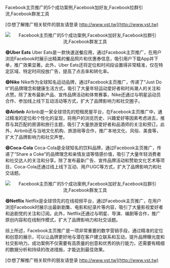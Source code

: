 Facebook主页推广的5个成功案例,Facebook加好友,Facebook拉群引流,Facebook群发工具

[😍想了解推广相关软件的朋友请登录 http://www.vst.tw](http://www.vst.tw)

 <center><img src="https://vst.tw/MP4/tuiguang/png/4.png" alt="Facebook主页推广的5个成功案例,Facebook加好友,Facebook拉群引流,Facebook群发工具"></center>

**😄Uber Eats**
Uber Eats是一款快速送餐应用，通过Facebook主页推广，在用户浏览Facebook时展示出精美的餐品照片和优惠券信息，吸引用户下载App并下单，推广效果显著。此外，Uber Eats还将定位和时间段设置得非常精准，仅在特定区域、特定时间投放广告，提高了点击率和转化率。

**😄Nike**
Nike作为全球知名运动品牌，通过Facebook主页推广，传递了“Just Do It”的品牌理念和健康生活方式，吸引了大量年轻运动爱好者和时尚潮人的关注和点赞。除了发布最新产品、宣传品牌活动和体育赛事，Nike还通过与明星运动员合作、参加线上线下互动活动等方式，扩大了品牌影响力和社交圈子。

**😄Airbnb**
Airbnb是一家全球领先的短租房屋平台，在Facebook主页推广中，通过精准的定位和个性化的呈现，将用户的浏览历史、兴趣爱好等因素考虑进去，推荐与其匹配的房源和旅行主题，吸引了大量旅游爱好者和品酒师的关注和预订。此外，Airbnb还与当地文化机构、旅游局等合作，推广本地文化、风俗、美食等，扩大了品牌影响力和社交声誉。

**😄Coca-Cola**
Coca-Cola是全球知名的饮料品牌，通过Facebook主页推广，传递了“Share a Coke”的品牌理念和亲情友谊等情感价值，吸引了大量年轻消费者和社交达人的关注和分享。除了发布最新广告、宣传品牌活动和赞助文化艺术等项目，Coca-Cola还通过线上线下互动、用户UGC等方式，扩大了品牌影响力和社交话题。

 <center><img src="https://vst.tw/MP4/tuiguang/png/0.png" alt="Facebook主页推广的5个成功案例,Facebook加好友,Facebook拉群引流,Facebook群发工具"></center>

**😄Netflix**
Netflix是全球领先的在线视频平台，通过Facebook主页推广，在用户浏览Facebook时展示出最新剧集、电影和纪录片等内容，吸引了大量影视爱好者和追剧党的关注和订阅。此外，Netflix还通过与明星、导演、编剧等合作，推广原创内容和在线制作模式，扩大了品牌影响力和社交话题。

综上所述，Facebook主页推广是一项非常重要的数字营销手段，通过精准的定位和创意的展示，可以让品牌更好地与潜在客户建立联系和互动，提升品牌曝光度和社交影响力。成功案例不仅需要有高质量的创意和优秀的执行能力，还需要有精细的数据分析和持续的改进措施，才能达到最佳效果。

[😍想了解推广相关软件的朋友请登录 http://www.vst.tw](http://www.vst.tw)



